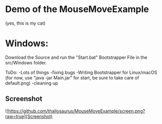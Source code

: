 # Demo of the MouseMoveExample

(yes, this is my cat)

# Windows:
Download the Source and run the "Start.bat" Bootstrapper File in the src/Windows folder.

ToDo:
-Lots of things
-fixing bugs
-Writing Bootstrapper for Linux/macOS
(for now, use "java -jar Main.jar" for start, be sure to take care of default.png)
-cleaning up

## Screenshot
![https://github.com/thallosaurus/MouseMoveExample/screen.png?raw=true](Screenshot)
